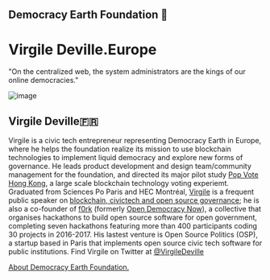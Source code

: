 ## Democracy Earth Foundation 🌿
# Virgile Deville.Europe
"On the centralized web, the system administrators are the kings of our online democracies."

![image](https://user-images.githubusercontent.com/24529258/44755184-fb90dc00-aad9-11e8-9369-e6edf7352e57.png)

## Virgile Deville🇫🇷

Virgile is a civic tech entrepreneur representing Democracy Earth in Europe, where he helps the foundation realize its mission to use blockchain technologies to implement liquid democracy and explore new forms of governance. He leads product development and design team/community management for the foundation, and directed its major pilot study [Pop Vote Hong Kong](http://civictechfest.org/speakers#Virgile_Deville), a large scale blockchain technology voting experiemt. Graduated from Sciences Po Paris and HEC Montréal, [Virgile](virgile.pro) is a frequent public speaker on [blockchain, civictech and open source governance](https://docs.google.com/spreadsheets/d/1ZXdhkjBFSd4Vt4WGwE-7BbcyIzlq2-jzsXuVP2oR1KA/edit#gid=0); he is also a co-founder of [f0rk](https://f0rk.eu/) (formerly [Open Democracy Now](http://opendemocracynow.net)), a collective that organises hackathons to build open source software for open government, completing seven hackathons featuring more than 400 participants coding 30 projects in 2016-2017. His lastest venture is Open Source Politics (OSP), a startup based in Paris that implements open source civic tech software for public institutions. Find Virgile on Twitter at [@VirgileDeville](https://twitter.com/VirgileDeville)

[About Democracy Earth Foundation.](https://github.com/DemocracyEarth/press-kit/blob/master/README.md#democracy-earth-press-kit)


